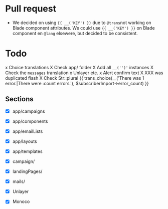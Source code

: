 # Pull request

- We decided on using `{{ __('KEY') }}` due to `@trans`not working on Blade component attributes. We could use `{{ __('KEY') }}` on Blade component en `@lang` elsewere, but decided to be consistent.

# Todo
x Choice translations
X Check app/ folder
X Add all `__('')'` instances
X Check the `messages` translation
x Unlayer etc.
x Alert confirm text
X XXX was duplicated flash
X Check Str::plural
{{ trans_choice(__('There was 1 error.|There were :count errors.'), $subscriberImport->error_count) }}

## Sections
- [x] app/campaigns
- [x] app/components
- [x] app/emailLists
- [x] app/layouts
- [x] app/templates
- [x] campaign/
- [x] landingPages/
- [x] mails/

- [x] Unlayer
- [x] Monoco
